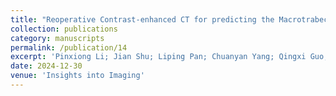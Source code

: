 ```yaml
---
title: "Reoperative Contrast-enhanced CT for predicting the Macrotrabecular-Massive subtype and its prognostic significance in hepatocellular carcinoma"
collection: publications
category: manuscripts
permalink: /publication/14
excerpt: 'Pinxiong Li; Jian Shu; Liping Pan; Chuanyan Yang; Qingxi Guo; Pan Han; Zeren Luo; Zhitao Cheng; Yanlin Leng; Lu Yang; Yong Tang. Reoperative Contrast-enhanced CT for predicting the Macrotrabecular-Massive subtype and its prognostic significance in hepatocellular carcinoma. Submitted to Insights into Imaging, 2024.'
date: 2024-12-30
venue: 'Insights into Imaging'
---
```

